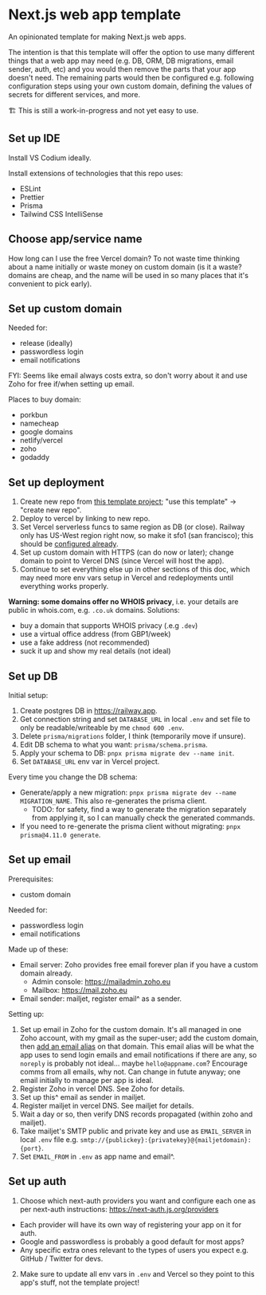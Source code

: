 # Next.js web app template

An opinionated template for making Next.js web apps.

The intention is that this template will offer the option to use many different things that a web app may need (e.g. DB, ORM, DB migrations, email sender, auth, etc) and you would then remove the parts that your app doesn't need. The remaining parts would then be configured e.g. following configuration steps using your own custom domain, defining the values of secrets for different services, and more.

🏗️ This is still a work-in-progress and not yet easy to use.

## Set up IDE

Install VS Codium ideally.

Install extensions of technologies that this repo uses:

- ESLint
- Prettier
- Prisma
- Tailwind CSS IntelliSense

## Choose app/service name

How long can I use the free Vercel domain? To not waste time thinking about a name initially or waste money on custom domain (is it a waste? domains are cheap, and the name will be used in so many places that it's convenient to pick early).

## Set up custom domain

Needed for:

- release (ideally)
- passwordless login
- email notifications

FYI: Seems like email always costs extra, so don't worry about it and use Zoho for free if/when setting up email.

Places to buy domain:

- porkbun
- namecheap
- google domains
- netlify/vercel
- zoho
- godaddy

## Set up deployment

1. Create new repo from [this template project](https://github.com/Frezzle/template-nextjs); "use this template" -> "create new repo".
2. Deploy to vercel by linking to new repo.
3. Set Vercel serverless funcs to same region as DB (or close). Railway only has US-West region right now, so make it sfo1 (san francisco); this should be [configured already](./vercel.json).
4. Set up custom domain with HTTPS (can do now or later); change domain to point to Vercel DNS (since Vercel will host the app).
5. Continue to set everything else up in other sections of this doc, which may need more env vars setup in Vercel and redeployments until everything works properly.

**Warning: some domains offer no WHOIS privacy**, i.e. your details are public in whois.com, e.g. `.co.uk` domains. Solutions:

- buy a domain that supports WHOIS privacy (.e.g `.dev`)
- use a virtual office address (from GBP1/week)
- use a fake address (not recommended)
- suck it up and show my real details (not ideal)

## Set up DB

Initial setup:

1. Create postgres DB in https://railway.app.
2. Get connection string and set `DATABASE_URL` in local `.env` and set file to only be readable/writeable by me `chmod 600 .env`.
3. Delete `prisma/migrations` folder, I think (temporarily move if unsure).
4. Edit DB schema to what you want: `prisma/schema.prisma`.
5. Apply your schema to DB: `pnpx prisma migrate dev --name init`.
6. Set `DATABASE_URL` env var in Vercel project.

Every time you change the DB schema:

- Generate/apply a new migration: `pnpx prisma migrate dev --name MIGRATION_NAME`. This also re-generates the prisma client.
  - TODO: for safety, find a way to generate the migration separately from applying it, so I can manually check the generated commands.
- If you need to re-generate the prisma client without migrating: `pnpx prisma@4.11.0 generate`.

## Set up email

Prerequisites:

- custom domain

Needed for:

- passwordless login
- email notifications

Made up of these:

- Email server: Zoho provides free email forever plan if you have a custom domain already.
  - Admin console: https://mailadmin.zoho.eu
  - Mailbox: https://mail.zoho.eu
- Email sender: mailjet, register email^ as a sender.

Setting up:

1. Set up email in Zoho for the custom domain. It's all managed in one Zoho account, with my gmail as the super-user; add the custom domain, then [add an email alias](https://mailadmin.zoho.eu/cpanel/home.do#users/20087689120/mailSettings/alias) on that domain. This email alias will be what the app uses to send login emails and email notifications if there are any, so `noreply` is probably not ideal... maybe `hello@appname.com`? Encourage comms from all emails, why not. Can change in futute anyway; one email initially to manage per app is ideal.
2. Register Zoho in vercel DNS. See Zoho for details.
3. Set up this^ email as sender in mailjet.
4. Register mailjet in vercel DNS. See mailjet for details.
5. Wait a day or so, then verify DNS records propagated (within zoho and mailjet).
6. Take mailjet's SMTP public and private key and use as `EMAIL_SERVER` in local `.env` file e.g. `smtp://{publickey}:{privatekey}@{mailjetdomain}:{port}`.
7. Set `EMAIL_FROM` in `.env` as app name and email^.

## Set up auth

1. Choose which next-auth providers you want and configure each one as per next-auth instructions: https://next-auth.js.org/providers

- Each provider will have its own way of registering your app on it for auth.
- Google and passwordless is probably a good default for most apps?
- Any specific extra ones relevant to the types of users you expect e.g. GitHub / Twitter for devs.

2. Make sure to update all env vars in `.env` and Vercel so they point to this app's stuff, not the template project!
